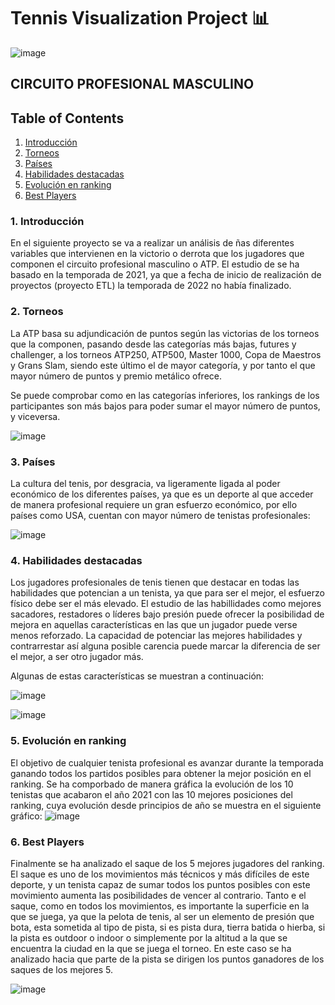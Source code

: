 # Tennis Visualization Project 📊
![image](https://user-images.githubusercontent.com/113057530/203174689-f8ee378a-59c1-45b3-89e9-1ce15084b4ac.png)
## CIRCUITO PROFESIONAL MASCULINO

## Table of Contents
1. [Introducción](#introducción)
2. [Torneos](#torneos)
3. [Países](#países)
4. [Habilidades destacadas](#habilidades-destacadas)
5. [Evolución en ranking](#habilidades-destacadas)
6. [Best Players](#best-players)

### 1. Introducción
En el siguiente proyecto se va a realizar un análisis de ñas diferentes variables que intervienen en la victorio o derrota que los jugadores que componen el circuito profesional masculino o ATP.
El estudio de se ha basado en la temporada de 2021, ya que a fecha de inicio de realización de proyectos (proyecto ETL) la temporada de 2022 no había finalizado.

### 2. Torneos

La ATP basa su adjundicación de puntos según las victorias de los torneos que la componen, pasando desde las categorías más bajas, futures y challenger, a los torneos ATP250, ATP500, Master 1000, Copa de Maestros y Grans Slam, siendo este último el de mayor categoría, y por tanto el que mayor número de puntos y premio metálico ofrece.

Se puede comprobar como en las categorías inferiores, los rankings de los participantes son más bajos para poder sumar el mayor número de puntos, y viceversa.

![image](https://user-images.githubusercontent.com/113057530/203175882-e8dead03-a02c-4f63-99e2-9b4a59c80f9b.png)


### 3. Países

La cultura del tenis, por desgracia, va ligeramente ligada al poder económico de los diferentes países, ya que es un deporte al que acceder de manera profesional requiere un gran esfuerzo económico, por ello países como USA, cuentan con mayor número de tenistas profesionales:

![image](https://user-images.githubusercontent.com/113057530/203176264-683e16aa-1f94-4d27-ae1e-a061bb3711ac.png)

### 4. Habilidades destacadas

Los jugadores profesionales de tenis tienen que destacar en todas las habilidades que potencian a un tenista, ya que para ser el mejor, el esfuerzo físico debe ser el más elevado. El estudio de las habillidades como mejores sacadores, restadores o líderes bajo presión puede ofrecer la posibilidad de mejora en aquellas características en las que un jugador puede verse menos reforzado.
La capacidad de potenciar las mejores habilidades y contrarrestar así alguna posible carencia puede marcar la diferencia de ser el mejor, a ser otro jugador más.

Algunas de estas características se muestran a continuación:

![image](https://user-images.githubusercontent.com/113057530/203176760-43421d73-c08c-4e03-ad8c-07d8dc9d6c14.png)

![image](https://user-images.githubusercontent.com/113057530/203178284-3b475070-2907-4e5e-acb0-09912a871e92.png)

### 5. Evolución en ranking

El objetivo de cualquier tenista profesional es avanzar durante la temporada ganando todos los partidos posibles para obtener la mejor posición en el ranking. Se ha comporbado de manera gráfica la evolución de los 10 tenistas que acabaron el año 2021 con las 10 mejores posiciones del ranking, cuya evolución desde principios de año se muestra en el siguiente gráfico:
![image](https://user-images.githubusercontent.com/113057530/203177487-6a22a09a-8875-41ce-8896-fb83fe5eda74.png)

### 6. Best Players

Finalmente se ha analizado el saque de los 5 mejores jugadores del ranking. El saque es uno de los movimientos más técnicos y más difíciles de este deporte, y un tenista capaz de sumar todos los puntos posibles con este movimiento aumenta las posibilidades de vencer al contrario.
Tanto e el saque, como en todos los movimientos, es importante la superficie en la que se juega, ya que la pelota de tenis, al ser un elemento de presión que bota, esta sometida al tipo de pista, si es pista dura, tierra batida o hierba, si la pista es outdoor o indoor o simplemente por la altitud a la que se encuentra la ciudad en la que se juega el torneo.
En este caso se ha analizado hacia que parte de la pista se dirigen los puntos ganadores de los saques de los mejores 5.

![image](https://user-images.githubusercontent.com/113057530/203178141-eea9372b-f44f-43c0-933c-81eded0d29e6.png)


